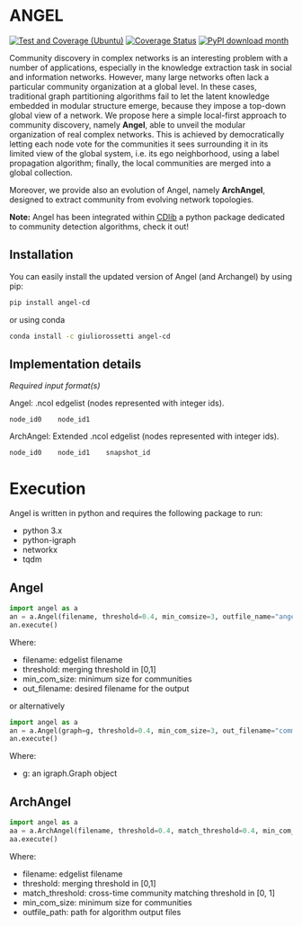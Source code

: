 # ANGEL
[![Test and Coverage (Ubuntu)](https://github.com/GiulioRossetti/ANGEL/actions/workflows/test_ubuntu.yml/badge.svg)](https://github.com/GiulioRossetti/ANGEL/actions/workflows/test_ubuntu.yml)
[![Coverage Status](https://coveralls.io/repos/github/GiulioRossetti/ANGEL/badge.svg?branch=master)](https://coveralls.io/github/GiulioRossetti/ANGEL?branch=master)
[![PyPI download month](https://img.shields.io/pypi/dm/angel-cd.svg?color=blue&style=plastic)](https://pypi.python.org/pypi/angel-cd/)

Community discovery in complex networks is an interesting problem with a number of applications, especially in the knowledge extraction task in social and information networks. 
However, many large networks often lack a particular community organization at a global level. 
In these cases, traditional graph partitioning algorithms fail to let the latent knowledge embedded in modular structure emerge, because they impose a top-down global view of a network. 
We propose here a simple local-first approach to community discovery, namely **Angel**, able to unveil the modular organization of real complex networks. 
This is achieved by democratically letting each node vote for the communities it sees surrounding it in its limited view of the global system, i.e. its ego neighborhood, using a label propagation algorithm; finally, the local communities are merged into a global collection. 

Moreover, we provide also an evolution of Angel, namely **ArchAngel**, designed to extract community from evolving network topologies.

**Note:** Angel has been integrated within [CDlib](http://cdlib.readthedocs.io) a python package dedicated to community detection algorithms, check it out!


## Installation
You can easily install the updated version of Angel (and Archangel) by using pip:

```bash
pip install angel-cd
```

or using conda

```bash
conda install -c giuliorossetti angel-cd
```

## Implementation details

*Required input format(s)* 

Angel:
.ncol edgelist (nodes represented with integer ids).

```
node_id0    node_id1
```

ArchAngel:
Extended .ncol edgelist (nodes represented with integer ids).

```
node_id0    node_id1	snapshot_id
```

# Execution
Angel is written in python and requires the following package to run:
- python 3.x
- python-igraph
- networkx
- tqdm

## Angel

```python
import angel as a
an = a.Angel(filename, threshold=0.4, min_comsize=3, outfile_name="angel_communities.txt")
an.execute()
```

Where:
* filename: edgelist filename
* threshold: merging threshold in [0,1]
* min_com_size: minimum size for communities
* out_filename: desired filename for the output 

or alternatively

```python
import angel as a
an = a.Angel(graph=g, threshold=0.4, min_com_size=3, out_filename="communities.txt")
an.execute()
```

Where:
* g: an igraph.Graph object

## ArchAngel

```python
import angel as a
aa = a.ArchAngel(filename, threshold=0.4, match_threshold=0.4, min_com_size=3, outfile_path="./")
aa.execute()
```

Where:
* filename: edgelist filename
* threshold: merging threshold in [0,1]
* match_threshold: cross-time community matching threshold in [0, 1]
* min_com_size: minimum size for communities
* outfile_path: path for algorithm output files 
